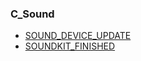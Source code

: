 ### C\_Sound

* [SOUND\_DEVICE\_UPDATE](https://wow.gamepedia.com/SOUND_DEVICE_UPDATE)
* [SOUNDKIT\_FINISHED](https://wow.gamepedia.com/SOUNDKIT_FINISHED)



